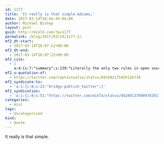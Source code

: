 ```yaml
---
id: 1177
title: 'It really is that simple.&diams;'
date: 2017-03-14T16:44:49-04:00
author: Michael Bishop
layout: post
guid: http://miklb.com/?p=1177
permalink: /blog/2017/03/14/1177-2/
mf2_dt-start:
  - 2017-03-14T16:07:22+00:00
mf2_dt-end:
  - 2017-03-14T16:07:22+00:00
mf2_cite:
  - |
    a:4:{s:7:"summary";s:139:"Literally the only two rules in open source are (1) don't devalue other people's work and (2) if you think it's broke, you can help fix it.";s:11:"publication";s:7:"Twitter";s:8:"featured";s:76:"https://pbs.twimg.com/profile_images/837903013406633986/VLa4VOZv_400x400.jpg";s:6:"author";a:3:{s:4:"name";s:13:"Safia Abdalla";s:3:"url";s:32:"https://twitter.com/captainsafia";s:5:"photo";s:75:"https://pbs.twimg.com/profile_images/837903013406633986/VLa4VOZv_bigger.jpg";}}
mf2_u-quotation-of:
  - https://twitter.com/captainsafia/status/841682175456116738
mf2_syndicate-to:
  - 'a:1:{i:0;s:22:"bridgy-publish_twitter";}'
mf2_syndication:
  - 'a:1:{i:0;s:51:"https://twitter.com/miklb/status/841691370909782017";}'
categories:
  - misc
tags:
  - Uncategorized
kind:
  - Quote
---
```

It really is that simple.